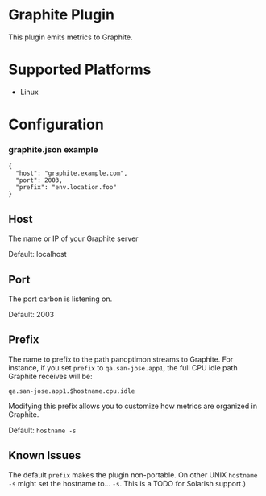 # Graphite Plugin

This plugin emits metrics to Graphite.

# Supported Platforms

* Linux

# Configuration

### graphite.json example

````
{
  "host": "graphite.example.com",
  "port": 2003,
  "prefix": "env.location.foo"
}
````

## Host

The name or IP of your Graphite server

Default: localhost

## Port

The port carbon is listening on.

Default: 2003

## Prefix

The name to prefix to the path panoptimon streams to Graphite. For instance, if
you set `prefix` to `qa.san-jose.app1`, the full CPU idle path Graphite
receives will be:

`qa.san-jose.app1.$hostname.cpu.idle`

Modifying this prefix allows you to customize how metrics are organized in
Graphite.

Default: `hostname -s`

## Known Issues

The default `prefix` makes the plugin non-portable. On other UNIX `hostname -s`
might set the hostname to... `-s`. This is a TODO for Solarish support.)

